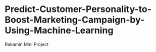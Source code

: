 # Predict-Customer-Personality-to-Boost-Marketing-Campaign-by-Using-Machine-Learning
Rakamin Mini Project
